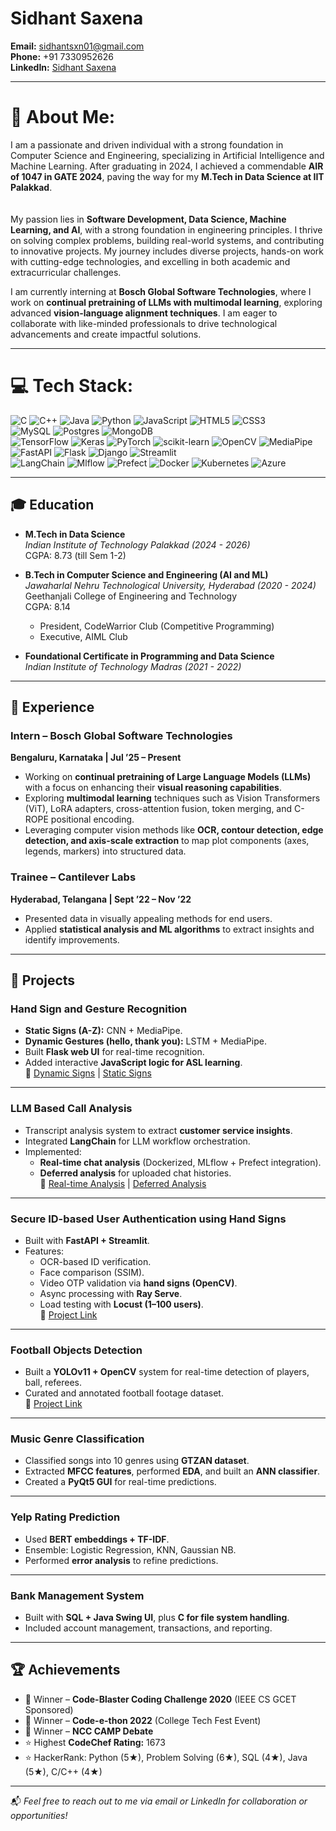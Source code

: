 # Sidhant Saxena

**Email:** [sidhantsxn01@gmail.com](mailto:sidhantsxn01@gmail.com)  
**Phone:** +91 7330952626  
**LinkedIn:** [Sidhant Saxena](https://www.linkedin.com/in/sidhant-saxena/)  

---

# 💫 About Me:
I am a passionate and driven individual with a strong foundation in Computer Science and Engineering, specializing in Artificial Intelligence and Machine Learning. After graduating in 2024, I achieved a commendable **AIR of 1047 in GATE 2024**, paving the way for my **M.Tech in Data Science at IIT Palakkad**.<br><br>  
My passion lies in **Software Development, Data Science, Machine Learning, and AI**, with a strong foundation in engineering principles. I thrive on solving complex problems, building real-world systems, and contributing to innovative projects. My journey includes diverse projects, hands-on work with cutting-edge technologies, and excelling in both academic and extracurricular challenges.  

I am currently interning at **Bosch Global Software Technologies**, where I work on **continual pretraining of LLMs with multimodal learning**, exploring advanced **vision-language alignment techniques**. I am eager to collaborate with like-minded professionals to drive technological advancements and create impactful solutions.

---

# 💻 Tech Stack:
![C](https://img.shields.io/badge/c-%2300599C.svg?style=for-the-badge&logo=c&logoColor=white) ![C++](https://img.shields.io/badge/c++-%2300599C.svg?style=for-the-badge&logo=c%2B%2B&logoColor=white) ![Java](https://img.shields.io/badge/java-%23ED8B00.svg?style=for-the-badge&logo=openjdk&logoColor=white) ![Python](https://img.shields.io/badge/python-3670A0?style=for-the-badge&logo=python&logoColor=ffdd54) ![JavaScript](https://img.shields.io/badge/javascript-%23323330.svg?style=for-the-badge&logo=javascript&logoColor=%23F7DF1E) ![HTML5](https://img.shields.io/badge/html5-%23E34F26.svg?style=for-the-badge&logo=html5&logoColor=white) ![CSS3](https://img.shields.io/badge/css3-%231572B6.svg?style=for-the-badge&logo=css3&logoColor=white)  
![MySQL](https://img.shields.io/badge/mysql-4479A1.svg?style=for-the-badge&logo=mysql&logoColor=white) ![Postgres](https://img.shields.io/badge/postgres-%23316192.svg?style=for-the-badge&logo=postgresql&logoColor=white) ![MongoDB](https://img.shields.io/badge/MongoDB-%234ea94b.svg?style=for-the-badge&logo=mongodb&logoColor=white)  
![TensorFlow](https://img.shields.io/badge/TensorFlow-%23FF6F00.svg?style=for-the-badge&logo=TensorFlow&logoColor=white) ![Keras](https://img.shields.io/badge/Keras-%23D00000.svg?style=for-the-badge&logo=Keras&logoColor=white) ![PyTorch](https://img.shields.io/badge/PyTorch-%23EE4C2C.svg?style=for-the-badge&logo=PyTorch&logoColor=white) ![scikit-learn](https://img.shields.io/badge/scikit--learn-%23F7931E.svg?style=for-the-badge&logo=scikit-learn&logoColor=white) ![OpenCV](https://img.shields.io/badge/opencv-%23white.svg?style=for-the-badge&logo=opencv&logoColor=white) ![MediaPipe](https://img.shields.io/badge/mediapipe-%2300A0FF.svg?style=for-the-badge&logo=google&logoColor=white)  
![FastAPI](https://img.shields.io/badge/FastAPI-%23009688.svg?style=for-the-badge&logo=fastapi&logoColor=white) ![Flask](https://img.shields.io/badge/flask-%23000.svg?style=for-the-badge&logo=flask&logoColor=white) ![Django](https://img.shields.io/badge/django-%23092E20.svg?style=for-the-badge&logo=django&logoColor=white) ![Streamlit](https://img.shields.io/badge/streamlit-%23FF4B4B.svg?style=for-the-badge&logo=streamlit&logoColor=white)  
![LangChain](https://img.shields.io/badge/LangChain-%23009B77.svg?style=for-the-badge&logo=chainlink&logoColor=white) ![Mlflow](https://img.shields.io/badge/Mlflow-%23d9ead3.svg?style=for-the-badge&logo=numpy&logoColor=blue) ![Prefect](https://img.shields.io/badge/Prefect-%23192A56.svg?style=for-the-badge&logo=prefect&logoColor=white) ![Docker](https://img.shields.io/badge/docker-%230db7ed.svg?style=for-the-badge&logo=docker&logoColor=white) ![Kubernetes](https://img.shields.io/badge/Kubernetes-%23326CE5.svg?style=for-the-badge&logo=kubernetes&logoColor=white) ![Azure](https://img.shields.io/badge/azure-%230072C6.svg?style=for-the-badge&logo=microsoftazure&logoColor=white)  

---

## 🎓 Education

- **M.Tech in Data Science**  
  *Indian Institute of Technology Palakkad (2024 - 2026)*  
  CGPA: 8.73 (till Sem 1-2)

- **B.Tech in Computer Science and Engineering (AI and ML)**  
  *Jawaharlal Nehru Technological University, Hyderabad (2020 - 2024)*  
  Geethanjali College of Engineering and Technology  
  CGPA: 8.14  
  - President, CodeWarrior Club (Competitive Programming)  
  - Executive, AIML Club  

- **Foundational Certificate in Programming and Data Science**  
  *Indian Institute of Technology Madras (2021 - 2022)*  

---

## 💼 Experience

### Intern – Bosch Global Software Technologies  
**Bengaluru, Karnataka | Jul ’25 – Present**  
- Working on **continual pretraining of Large Language Models (LLMs)** with a focus on enhancing their **visual reasoning capabilities**.  
- Exploring **multimodal learning** techniques such as Vision Transformers (ViT), LoRA adapters, cross-attention fusion, token merging, and C-ROPE positional encoding.  
- Leveraging computer vision methods like **OCR, contour detection, edge detection, and axis-scale extraction** to map plot components (axes, legends, markers) into structured data.  

### Trainee – Cantilever Labs  
**Hyderabad, Telangana | Sept ’22 – Nov ’22**  
- Presented data in visually appealing methods for end users.  
- Applied **statistical analysis and ML algorithms** to extract insights and identify improvements.  

---

## 🚀 Projects

### Hand Sign and Gesture Recognition  
- **Static Signs (A-Z):** CNN + MediaPipe.  
- **Dynamic Gestures (hello, thank you):** LSTM + MediaPipe.  
- Built **Flask web UI** for real-time recognition.  
- Added interactive **JavaScript logic for ASL learning**.  
🔗 [Dynamic Signs](https://github.com/SidhantSaxena/Hand_Sign_Recognition) | [Static Signs](https://github.com/SidhantSaxena/ASL_Teaching_Tool)

---

### LLM Based Call Analysis  
- Transcript analysis system to extract **customer service insights**.  
- Integrated **LangChain** for LLM workflow orchestration.  
- Implemented:  
  - **Real-time chat analysis** (Dockerized, MLflow + Prefect integration).  
  - **Deferred analysis** for uploaded chat histories.  
🔗 [Real-time Analysis](https://github.com/SidhantSaxena/nlp_customer_service) | [Deferred Analysis](https://github.com/SidhantSaxena/llm_call_analysis)

---

### Secure ID-based User Authentication using Hand Signs  
- Built with **FastAPI + Streamlit**.  
- Features:  
  - OCR-based ID verification.  
  - Face comparison (SSIM).  
  - Video OTP validation via **hand signs (OpenCV)**.  
  - Async processing with **Ray Serve**.  
  - Load testing with **Locust (1–100 users)**.  
🔗 [Project Link](https://github.com/SidhantSaxena/customer_onboarding_cv)

---

### Football Objects Detection  
- Built a **YOLOv11 + OpenCV** system for real-time detection of players, ball, referees.  
- Curated and annotated football footage dataset.  
🔗 [Project Link](https://github.com/SidhantSaxena/Football_Objects_Detection)

---

### Music Genre Classification  
- Classified songs into 10 genres using **GTZAN dataset**.  
- Extracted **MFCC features**, performed **EDA**, and built an **ANN classifier**.  
- Created a **PyQt5 GUI** for real-time predictions.  

---

### Yelp Rating Prediction  
- Used **BERT embeddings + TF-IDF**.  
- Ensemble: Logistic Regression, KNN, Gaussian NB.  
- Performed **error analysis** to refine predictions.  

---

### Bank Management System  
- Built with **SQL + Java Swing UI**, plus **C for file system handling**.  
- Included account management, transactions, and reporting.  

---

## 🏆 Achievements
- 🥇 Winner – **Code-Blaster Coding Challenge 2020** (IEEE CS GCET Sponsored)  
- 🥇 Winner – **Code-e-thon 2022** (College Tech Fest Event)  
- 🥇 Winner – **NCC CAMP Debate**  
- ⭐ Highest **CodeChef Rating:** 1673  
- ⭐ HackerRank: Python (5★), Problem Solving (6★), SQL (4★), Java (5★), C/C++ (4★)  

---

📬 *Feel free to reach out to me via email or LinkedIn for collaboration or opportunities!*  
